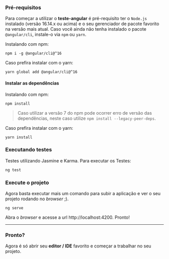 ### Pré-requisitos

Para começar a utilizar o **teste-angular** é pré-requisito ter o `Node.js` instalado (versão 16.14.x ou acima) e o seu gerenciador de pacote favorito na versão mais atual. Caso você ainda não tenha instalado o pacote `@angular/cli`, instale-o via `npm` ou `yarn`.

Instalando com npm:
```
npm i -g @angular/cli@^16
```

Caso prefira instalar com o yarn:
```
yarn global add @angular/cli@^16
```

#### Instalar as dependências

Instalando com npm:
```
npm install
```

> Caso utilizar a versão 7 do npm pode ocorrer erro de versão das dependências, neste caso utilize `npm install --legacy-peer-deps`.

Caso prefira instalar com o yarn:
```
yarn install
```

### Executando testes

Testes utilizando Jasmine e Karma.
Para executar os Testes:
```
ng test
```

### Execute o  projeto

Agora basta executar mais um comando para subir a aplicação e ver o seu projeto rodando no *browser* ;).

```
ng serve
```

Abra o *browser* e acesse a url http://localhost:4200. Pronto!

----

### Pronto?

Agora é só abrir seu **editor / IDE** favorito e começar a trabalhar no seu projeto.
